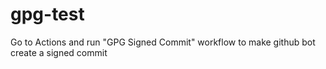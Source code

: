 # gpg-test

Go to Actions and run "GPG Signed Commit" workflow to make github bot create a signed commit
